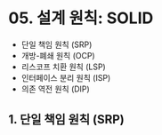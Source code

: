# 05. 설계 원칙: SOLID
- 단일 책임 원칙 (SRP)
- 개방-폐쇄 원칙 (OCP)
- 리스코프 치환 원칙 (LSP)
- 인터페이스 분리 원칙 (ISP)
- 의존 역전 원칙 (DIP)

## 1. 단일 책임 원칙 (SRP)
